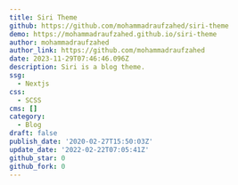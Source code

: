 ```yaml
---
title: Siri Theme
github: https://github.com/mohammadraufzahed/siri-theme
demo: https://mohammadraufzahed.github.io/siri-theme
author: mohammadraufzahed
author_link: https://github.com/mohammadraufzahed
date: 2023-11-29T07:46:46.096Z
description: Siri is a blog theme.
ssg:
  - Nextjs
css:
  - SCSS
cms: []
category:
  - Blog
draft: false
publish_date: '2020-02-27T15:50:03Z'
update_date: '2022-02-22T07:05:41Z'
github_star: 0
github_fork: 0
---
```


